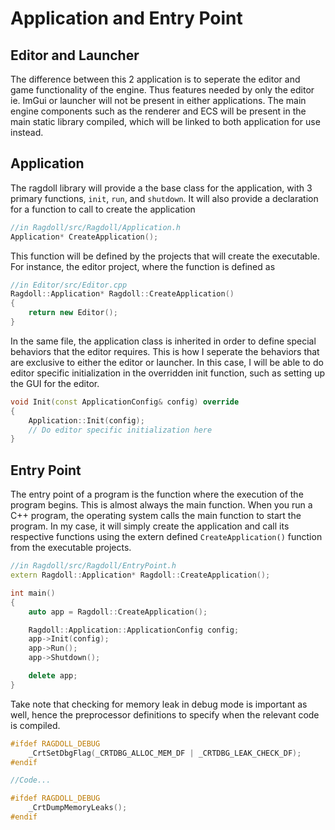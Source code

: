 # Application and Entry Point
## Editor and Launcher
The difference between this 2 application is to seperate the editor and game functionality of the engine. Thus features needed by only the editor ie. ImGui or launcher will not be present in either applications. The main engine components such as the renderer and ECS will be present in the main static library compiled, which will be linked to both application for use instead.
## Application
The ragdoll library will provide a the base class for the application, with 3 primary functions, ```init```, ```run```, and ```shutdown```. It will also provide a declaration for a function to call to create the application

```cpp
//in Ragdoll/src/Ragdoll/Application.h
Application* CreateApplication();
```

This function will be defined by the projects that will create the executable. For instance, the editor project, where the function is defined as

```cpp
//in Editor/src/Editor.cpp
Ragdoll::Application* Ragdoll::CreateApplication()
{
	return new Editor();
}
```

In the same file, the application class is inherited in order to define special behaviors that the editor requires. This is how I seperate the behaviors that are exclusive to either the editor or launcher. In this case, I will be able to do editor specific initialization in the overridden init function, such as setting up the GUI for the editor.

```cpp
void Init(const ApplicationConfig& config) override
{
    Application::Init(config);
    // Do editor specific initialization here
}
```

## Entry Point
The entry point of a program is the function where the execution of the program begins. This is almost always the main function. When you run a C++ program, the operating system calls the main function to start the program. In my case, it will simply create the application and call its respective functions using the extern defined ```CreateApplication()``` function from the executable projects.

```cpp
//in Ragdoll/src/Ragdoll/EntryPoint.h
extern Ragdoll::Application* Ragdoll::CreateApplication();

int main()
{
	auto app = Ragdoll::CreateApplication();

	Ragdoll::Application::ApplicationConfig config;
	app->Init(config);
	app->Run();
	app->Shutdown();

	delete app;
}
```

Take note that checking for memory leak in debug mode is important as well, hence the preprocessor definitions to specify when the relevant code is compiled.

```cpp
#ifdef RAGDOLL_DEBUG
	_CrtSetDbgFlag(_CRTDBG_ALLOC_MEM_DF | _CRTDBG_LEAK_CHECK_DF);
#endif

//Code...

#ifdef RAGDOLL_DEBUG
	_CrtDumpMemoryLeaks();
#endif
```
